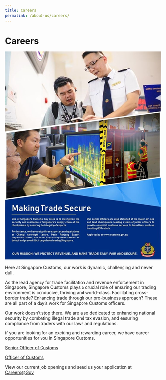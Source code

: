 ```yaml
---
title: Careers
permalink: /about-us/careers/
---
```

# Careers

![Career Poster](images/career_poster.jpg)

Here at Singapore Customs, our work is dynamic, challenging and never dull.

As the lead agency for trade facilitation and revenue enforcement in Singapore, Singapore Customs plays a crucial role of ensuring our trading environment is conducive, thriving and world-class. Facilitating cross-border trade? Enhancing trade through our pro-business approach? These are all part of a day’s work for Singapore Customs officers.

Our work doesn’t stop there. We are also dedicated to enhancing national security by combating illegal trade and tax evasion, and ensuring compliance from traders with our laws and regulations.

If you are looking for an exciting and rewarding career, we have career opportunities for you in Singapore Customs.

[Senior Officer of Customs](career/senior_officer_poster.pdf)

[Officer of Customs](career/customs_officer_poster.pdf)

View our current job openings and send us your application at [Careers@Gov](http://careers.pageuppeople.com/688/cwlive/en/listing/)
